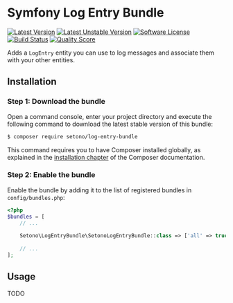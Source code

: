 # Symfony Log Entry Bundle

[![Latest Version][ico-version]][link-packagist]
[![Latest Unstable Version][ico-unstable-version]][link-packagist]
[![Software License][ico-license]](LICENSE)
[![Build Status][ico-travis]][link-travis]
[![Quality Score][ico-code-quality]][link-code-quality]

Adds a `LogEntry` entity you can use to log messages and associate them with your other entities.

## Installation

### Step 1: Download the bundle

Open a command console, enter your project directory and execute the following command to download the latest stable version of this bundle:

```bash
$ composer require setono/log-entry-bundle
```

This command requires you to have Composer installed globally, as explained in the [installation chapter](https://getcomposer.org/doc/00-intro.md) of the Composer documentation.


### Step 2: Enable the bundle

Enable the bundle by adding it to the list of registered bundles in `config/bundles.php`:

```php
<?php
$bundles = [
    // ...
    
    Setono\LogEntryBundle\SetonoLogEntryBundle::class => ['all' => true],
    
    // ...
];
```

## Usage

TODO

[ico-version]: https://poser.pugx.org/setono/log-entry-bundle/v/stable
[ico-unstable-version]: https://poser.pugx.org/setono/log-entry-bundle/v/unstable
[ico-license]: https://poser.pugx.org/setono/log-entry-bundle/license
[ico-travis]: https://travis-ci.com/Setono/LogEntryBundle.svg?branch=master
[ico-code-quality]: https://img.shields.io/scrutinizer/g/Setono/LogEntryBundle.svg?style=flat-square

[link-packagist]: https://packagist.org/packages/setono/log-entry-bundle
[link-travis]: https://travis-ci.com/Setono/LogEntryBundle
[link-code-quality]: https://scrutinizer-ci.com/g/Setono/LogEntryBundle
